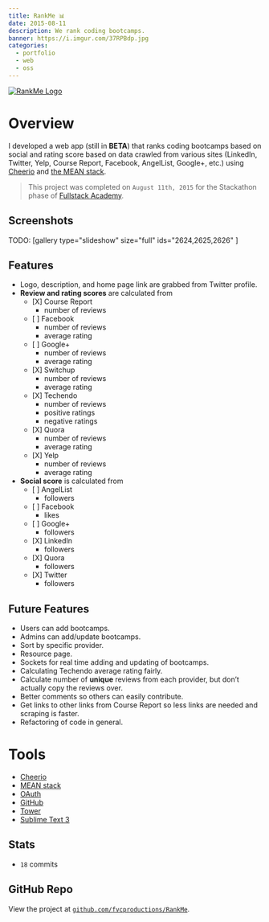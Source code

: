 ```yaml
---
title: RankMe 📊
date: 2015-08-11
description: We rank coding bootcamps.
banner: https://i.imgur.com/37RPBdp.jpg
categories:
  - portfolio
  - web
  - oss
---
```


[![RankMe
Logo](https://fvcproductions.files.wordpress.com/2015/08/logo.png?w=300)](https://github.com/fvcproductions/RankMe)

# Overview

I developed a web app (still in **BETA**) that ranks coding bootcamps based on social and rating score based on data crawled from various sites (LinkedIn, Twitter, Yelp, Course Report, Facebook, AngelList, Google+, etc.) using [Cheerio](https://github.com/cheeriojs/cheerio "Cheerio") and [the MEAN stack](https://mean.io "MEAN stack").

> This project was completed on `August 11th, 2015` for the Stackathon phase of [Fullstack Academy](https://fullstackacademy.com "Fullstack Academy").

## Screenshots

TODO: [gallery type="slideshow" size="full" ids="2624,2625,2626" ]

## Features

* Logo, description, and home page link are grabbed from Twitter profile.
* **Review and rating scores** are calculated from
  * \[X\] Course Report
    * number of reviews
  * \[ \] Facebook
    * number of reviews
    * average rating
  * \[ \] Google+
    * number of reviews
    * average rating
  * \[X\] Switchup
    * number of reviews
    * average rating
  * \[X\] Techendo
    * number of reviews
    * positive ratings
    * negative ratings
  * \[X\] Quora
    * number of reviews
    * average rating
  * \[X\] Yelp
    * number of reviews
    * average rating
* **Social score** is calculated from
  * \[ \] AngelList
    * followers
  * \[ \] Facebook
    * likes
  * \[ \] Google+
    * followers
  * \[X\] LinkedIn
    * followers
  * \[X\] Quora
    * followers
  * \[X\] Twitter
    * followers

## Future Features

* Users can add bootcamps.
* Admins can add/update bootcamps.
* Sort by specific provider.
* Resource page.
* Sockets for real time adding and updating of bootcamps.
* Calculating Techendo average rating fairly.
* Calculate number of **unique** reviews from each provider, but don’t actually copy the reviews over.
* Better comments so others can easily contribute.
* Get links to other links from Course Report so less links are needed and scraping is faster.
* Refactoring of code in general.

# Tools

* [Cheerio](https://github.com/cheeriojs/cheerio "Cheerio")
* [MEAN stack](https://mean.io "MEAN stack")
* [OAuth](https://oauth.net/ "OAuth")
* [GitHub](https://github.com "GitHub")
* [Tower](https://www.git-tower.com/ "Tower")
* [Sublime Text 3](https://www.sublimetext.com/3 "Sublime Text 3")

## Stats

* `18` commits

## GitHub Repo

View the project at [`github.com/fvcproductions/RankMe`](https://github.com/fvcproductions/RankMe "RankMe").
